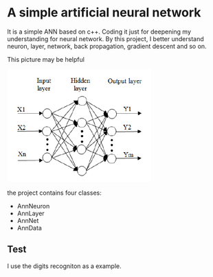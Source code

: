 # A simple artificial neural network

It is a simple ANN based on c++. Coding it just for deepening my understanding for neural network. By this project, I better understand neuron, layer, network, back propagation, gradient descent and so on.

This picture may be helpful

![net](./pic/network.png)

the project contains four classes:

* AnnNeuron
* AnnLayer
* AnnNet
* AnnData

## Test

I use the digits recogniton as a example.
